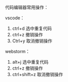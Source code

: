 代码编辑器常用操作：

vscode：

1.  ctrl+d   选中重复代码
2.  ctrl+z   撤销操作
3.  Ctrl+y   取消撤销操作

webstorm：

1.    alt+j   选中重复代码
2.    ctrl+z   撤销操作
3.    ctrl+shift+z   取消撤销操作

